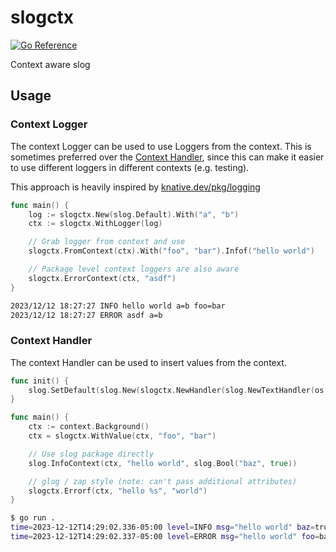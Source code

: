 # slogctx

[![Go Reference](https://pkg.go.dev/badge/github.com/wlynch/slogctx.svg)](https://pkg.go.dev/github.com/wlynch/slogctx)

Context aware slog

## Usage

### Context Logger

The context Logger can be used to use Loggers from the context. This is
sometimes preferred over the [Context Handler](#context-handler), since this can
make it easier to use different loggers in different contexts (e.g. testing).

This approach is heavily inspired by
[knative.dev/pkg/logging](https://pkg.go.dev/knative.dev/pkg/logging)

```go
func main() {
	log := slogctx.New(slog.Default).With("a", "b")
	ctx := slogctx.WithLogger(log)

	// Grab logger from context and use
	slogctx.FromContext(ctx).With("foo", "bar").Infof("hello world")

	// Package level context loggers are also aware
	slogctx.ErrorContext(ctx, "asdf")
}
```

```sh
2023/12/12 18:27:27 INFO hello world a=b foo=bar
2023/12/12 18:27:27 ERROR asdf a=b
```

### Context Handler

The context Handler can be used to insert values from the context.

```go
func init() {
	slog.SetDefault(slog.New(slogctx.NewHandler(slog.NewTextHandler(os.Stdout, nil))))
}

func main() {
	ctx := context.Background()
	ctx = slogctx.WithValue(ctx, "foo", "bar")

	// Use slog package directly
	slog.InfoContext(ctx, "hello world", slog.Bool("baz", true))

	// glog / zap style (note: can't pass additional attributes)
	slogctx.Errorf(ctx, "hello %s", "world")
}
```

```sh
$ go run .
time=2023-12-12T14:29:02.336-05:00 level=INFO msg="hello world" baz=true foo=bar
time=2023-12-12T14:29:02.337-05:00 level=ERROR msg="hello world" foo=bar
```
